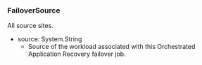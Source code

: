 ### FailoverSource
All source sites.

- source: System.String
  - Source of the workload associated with this Orchestrated Application Recovery failover job.
